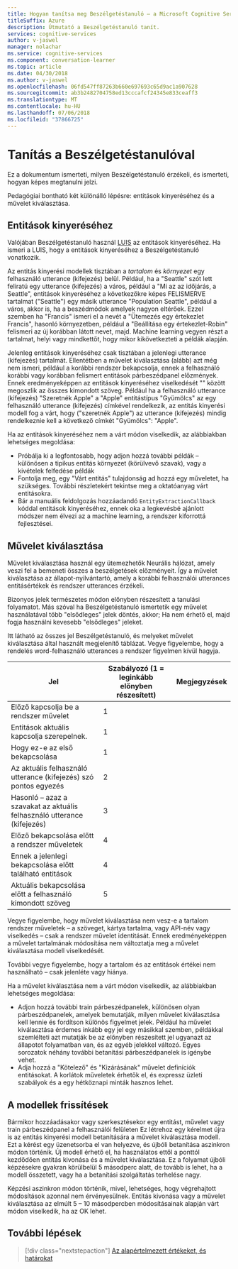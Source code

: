 ```yaml
---
title: Hogyan tanítsa meg Beszélgetéstanuló – a Microsoft Cognitive Services-|} A Microsoft Docs
titleSuffix: Azure
description: Útmutató a Beszélgetéstanuló tanít.
services: cognitive-services
author: v-jaswel
manager: nolachar
ms.service: cognitive-services
ms.component: conversation-learner
ms.topic: article
ms.date: 04/30/2018
ms.author: v-jaswel
ms.openlocfilehash: 06fd547ff87263b660e697693c65d9ac1a907628
ms.sourcegitcommit: ab3b2482704758ed13cccafcf24345e833ceaff3
ms.translationtype: MT
ms.contentlocale: hu-HU
ms.lasthandoff: 07/06/2018
ms.locfileid: "37866725"
---
```

# <a name="how-to-teach-with-conversation-learner"></a>Tanítás a Beszélgetéstanulóval 

Ez a dokumentum ismerteti, milyen Beszélgetéstanuló érzékeli, és ismerteti, hogyan képes megtanulni jelzi.  

Pedagógiai bontható két különálló lépésre: entitások kinyeréséhez és a művelet kiválasztása.

## <a name="entity-extraction"></a>Entitások kinyeréséhez

Valójában Beszélgetéstanuló használ [LUIS](https://www.luis.ai) az entitások kinyeréséhez.  Ha ismeri a LUIS, hogy a entitások kinyeréséhez a Beszélgetéstanuló vonatkozik.

Az entitás kinyerési modellek tisztában a *tartalom* és *környezet* egy felhasználó utterance (kifejezés) belül.  Például, ha a "Seattle" szót lett feliratú egy utterance (kifejezés) a város, például a "Mi az az időjárás, a Seattle", entitások kinyeréséhez a következőkre képes FELISMERVE tartalmat ("Seattle") egy másik utterance "Population Seattle", például a város, akkor is, ha a beszédmódok amelyek nagyon eltérőek.  Ezzel szemben ha "Francis" ismeri el a nevét a "Ütemezés egy értekezlet Francis", hasonló környezetben, például a "Beállítása egy értekezlet-Robin" felismeri az új korábban látott nevet, majd.  Machine learning vegyen részt a tartalmat, helyi vagy mindkettőt, hogy mikor kikövetkezteti a példák alapján.

Jelenleg entitások kinyeréséhez csak tisztában a jelenlegi utterance (kifejezés) tartalmát.  Ellentétben a művelet kiválasztása (alább) azt még nem ismeri, például a korábbi rendszer bekapcsolja, ennek a felhasználó korábbi vagy korábban felismert entitások párbeszédpanel előzmények.  Ennek eredményeképpen az entitások kinyeréséhez viselkedését "" között megoszlik az összes kimondott szöveg.  Például ha a felhasználó utterance (kifejezés) "Szeretnék Apple" a "Apple" entitástípus "Gyümölcs" az egy felhasználó utterance (kifejezés) címkével rendelkezik, az entitás kinyerési modell fog a várt, hogy ("szeretnék Apple") az utterance (kifejezés) mindig rendelkeznie kell a következő címkét "Gyümölcs": "Apple".

Ha az entitások kinyeréséhez nem a várt módon viselkedik, az alábbiakban lehetséges megoldása:

- Próbálja ki a legfontosabb, hogy adjon hozzá további példák – különösen a tipikus entitás környezet (körülvevő szavak), vagy a kivételek felfedése példák
- Fontolja meg, egy "Várt entitás" tulajdonság ad hozzá egy műveletet, ha szükséges.  További részletekért tekintse meg a oktatóanyag várt entitásokra.
- Bár a manuális feldolgozás hozzáadandó `EntityExtractionCallback` kóddal entitások kinyeréséhez, ennek oka a legkevésbé ajánlott módszer nem élvezi az a machine learning, a rendszer kiforrottá fejlesztései.

## <a name="action-selection"></a>Művelet kiválasztása

Művelet kiválasztása használ egy ütemezhetők Neurális hálózat, amely veszi fel a bemeneti összes a beszélgetések előzményeit.  Így a művelet kiválasztása az állapot-nyilvántartó, amely a korábbi felhasználói utterances entitásértékek és rendszer utterances érzékeli.  

Bizonyos jelek természetes módon előnyben részesített a tanulási folyamatot.  Más szóval ha Beszélgetéstanuló ismertetik egy művelet használatával több "elsődleges" jelek döntés, akkor; Ha nem érhető el, majd fogja használni kevesebb "elsődleges" jeleket.

Itt látható az összes jel Beszélgetéstanuló, és melyeket művelet kiválasztása által használt megjelenítő táblázat.  Vegye figyelembe, hogy a rendelés word-felhasználó utterances a rendszer figyelmen kívül hagyja.

Jel | Szabályozó (1 = leginkább előnyben részesített) | Megjegyzések
--- | --- | --- 
Előző kapcsolja be a rendszer művelet | 1 | 
Entitások aktuális kapcsolja szerepelnek. | 1 | 
Hogy ez-e az első bekapcsolása | 1 |
Az aktuális felhasználó utterance (kifejezés) szó pontos egyezés | 2 | 
Hasonló – azaz a szavakat az aktuális felhasználó utterance (kifejezés) | 3 | 
Előző bekapcsolása előtt a rendszer műveletek | 4 |
Ennek a jelenlegi bekapcsolása előtt található entitások | 4 | 
Aktuális bekapcsolása előtt a felhasználó kimondott szöveg | 5 | 

Vegye figyelembe, hogy művelet kiválasztása nem vesz-e a tartalom rendszer műveletek – a szöveget, kártya tartalma, vagy API-név vagy viselkedés – csak a rendszer művelet identitását.  Ennek eredményeképpen a művelet tartalmának módosítása nem változtatja meg a művelet kiválasztása modell viselkedését.

További vegye figyelembe, hogy a tartalom és az entitások értékei nem használható – csak jelenléte vagy hiánya.

Ha a művelet kiválasztása nem a várt módon viselkedik, az alábbiakban lehetséges megoldása:

- Adjon hozzá további train párbeszédpanelek, különösen olyan párbeszédpanelek, amelyek bemutatják, milyen művelet kiválasztása kell lennie és fordítson különös figyelmet jelek.  Például ha művelet kiválasztása érdemes inkább egy jel egy másikkal szemben, példákkal szemlélteti azt mutatják be az előnyben részesített jel ugyanazt az állapotot folyamatban van, és az egyéb jelekkel változó.  Egyes sorozatok néhány további betanítási párbeszédpanelek is igénybe vehet.
- Adja hozzá a "Kötelező" és "Kizárásának" művelet definíciók entitásokat.  A korlátok műveletek érhetők el, és expressz üzleti szabályok és a egy hétköznapi minták hasznos lehet. 

## <a name="updates-to-models"></a>A modellek frissítések

Bármikor hozzáadásakor vagy szerkesztésekor egy entitást, művelet vagy train párbeszédpanel a felhasználói felületen Ez létrehoz egy kérelmet újra is az entitás kinyerési modell betanítására a művelet kiválasztása modell.  Ezt a kérést egy üzenetsorba el van helyezve, és újbóli betanítása aszinkron módon történik.  Új modell érhető el, ha használatos ettől a ponttól kezdődően entitás kivonása és a művelet kiválasztása.  Ez a folyamat újbóli képzésekre gyakran körülbelül 5 másodperc alatt, de tovább is lehet, ha a modell összetett, vagy ha a betanítási szolgáltatás terhelése nagy.

Képzési aszinkron módon történik, mivel, lehetséges, hogy végrehajtott módosítások azonnal nem érvényesülnek.  Entitás kivonása vagy a művelet kiválasztása az elmúlt 5 – 10 másodpercben módosításainak alapján várt módon viselkedik, ha az OK lehet.

## <a name="next-steps"></a>További lépések

> [!div class="nextstepaction"]
> [Az alapértelmezett értékeket, és határokat](./cl-values-and-boundaries.md)
